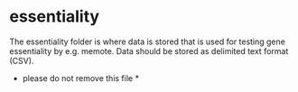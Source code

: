 # essentiality
The essentiality folder is where data is stored that is used for testing gene essentiality by e.g. memote. Data should be stored as delimited text format (CSV).

* please do not remove this file *